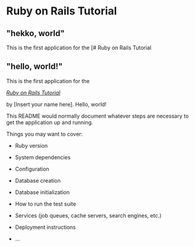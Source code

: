 # Ruby on Rails Tutorial
## "hekko, world"
This is the first application for the
[# Ruby on Rails Tutorial

## "hello, world!"

This is the first application for the

[*Ruby on Rails Tutorial*](http://www.railstutorial.org/)

by [Insert your name here]. Hello, world!

This README would normally document whatever steps are necessary to get the
application up and running.

Things you may want to cover:

* Ruby version

* System dependencies

* Configuration

* Database creation

* Database initialization

* How to run the test suite

* Services (job queues, cache servers, search engines, etc.)

* Deployment instructions

* ...
